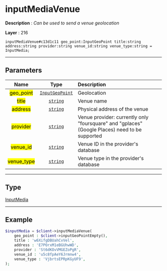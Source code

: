 # inputMediaVenue

**Description** : *Can be used to send a venue geolocation*

**Layer** : 216

```tl
inputMediaVenue#c13d1c11 geo_point:InputGeoPoint title:string address:string provider:string venue_id:string venue_type:string = InputMedia;
```

---

## Parameters

| Name | Type | Description |
| :---: | :---: | :--- |
| <mark>geo_point</mark> | [`InputGeoPoint`](type/InputGeoPoint) | Geolocation |
| <mark>title</mark> | [`string`](type/string) | Venue name |
| <mark>address</mark> | [`string`](type/string) | Physical address of the venue |
| <mark>provider</mark> | [`string`](type/string) | Venue provider: currently only "foursquare" and "gplaces" (Google Places) need to be supported |
| <mark>venue_id</mark> | [`string`](type/string) | Venue ID in the provider's database |
| <mark>venue_type</mark> | [`string`](type/string) | Venue type in the provider's database |

---

## Type

[InputMedia](type/InputMedia)

---

## Example

```php
$inputMedia = $client->inputMediaVenue(
	geo_point : $client->inputGeoPointEmpty(),
	title : 'w6XifgDBUahCvVel',
	address : 'E7POrxM1eBGUhwWD',
	provider : 'St6dKOvVMGEZoPgR',
	venue_id : 'u5c8fpAeY6Jrmnw4',
	venue_type : 'VjbrtsEPRpKGyUF9',
);
```